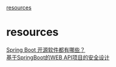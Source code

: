 [resources](#resources)

# resources

[Spring Boot 开源软件都有哪些？](https://mp.weixin.qq.com/s/j19is6fhVgMD3nfXgMs8_w)<br>
[基于SpringBoot的WEB API项目的安全设计](https://toutiao.io/k/kr6w46)
